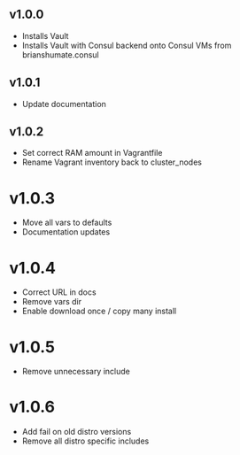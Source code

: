 ## v1.0.0

- Installs Vault
- Installs Vault with Consul backend onto Consul VMs from brianshumate.consul

## v1.0.1

- Update documentation

## v1.0.2

- Set correct RAM amount in Vagrantfile
- Rename Vagrant inventory back to cluster_nodes

# v1.0.3

- Move all vars to defaults
- Documentation updates

# v1.0.4

- Correct URL in docs
- Remove vars dir
- Enable download once / copy many install

# v1.0.5

- Remove unnecessary include

# v1.0.6

- Add fail on old distro versions
- Remove all distro specific includes
